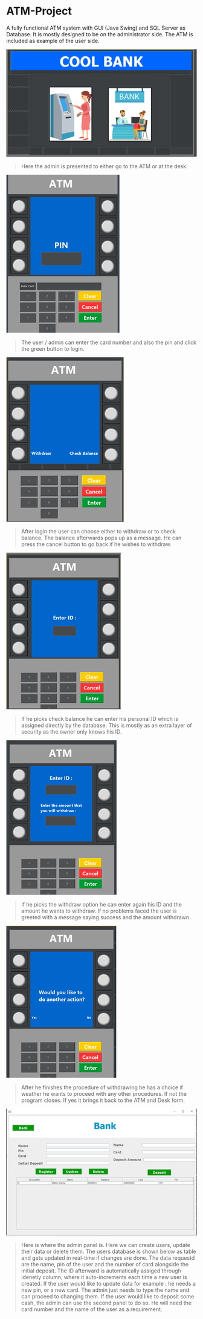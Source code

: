 # ATM-Project

A fully functional ATM system with GUI (Java Swing) and SQL Server as Database. It is mostly designed to be on the administrator side. The ATM is included as example of the user side.

![Banke or ATM](https://github.com/mateo-sheme/ATM-Project/blob/main/imagesATM/ATM1.png)

> Here the admin is presented to either go to the ATM or at the desk.

![ATM Login](https://github.com/mateo-sheme/ATM-Project/blob/main/imagesATM/ATM2.png)

> The user / admin can enter the card number and also the pin and click the green button to login.

![After Login ATM](https://github.com/mateo-sheme/ATM-Project/blob/main/imagesATM/ATM3.png)

> After login the user can choose either to withdraw or to check balance. The balance afterwards pops up as a message. He can press the cancel button to go back if he wishes to withdraw.

![Chechk Balance](https://github.com/mateo-sheme/ATM-Project/blob/main/imagesATM/ATM4.png)

> If he picks check balance he can enter his personal ID which is assigned directly by the database. This is mostly as an extra layer of security as the owner only knows his ID.

![Withdraw](https://github.com/mateo-sheme/ATM-Project/blob/main/imagesATM/ATM5.png)

> If he picks the withdraw option he can enter again his ID and the amount he wants to withdraw. If no problems faced the user is greeted with a message saying success and the amount withdrawn.

![Final Choice](https://github.com/mateo-sheme/ATM-Project/blob/main/imagesATM/ATM6.png)

> After he finishes the procedure of withdrawing he has a choice if weather he wants to proceed with any other procedures. If not the program closes. If yes it brings it back to the ATM and Desk form.

![Desk](https://github.com/mateo-sheme/ATM-Project/blob/main/imagesATM/ATM7.png)

> Here is where the admin panel is. Here we can create users, update their data or delete them. The users database is shown below as table and gets updated in real-time if changes are done. The data requestd are 
> the name, pin of the user and the number of card alongside the initial deposit. The ID afterward is automatically assiged through idenetiy column, where it auto-increments each time a new user is created.
> If the user would like to update data for example : he needs a new pin, or a new card. The admin just needs to type the name and can proceed to changing them.
> If the user would like to deposit some cash, the admin can use the second panel to do so. He will need the card number and the name of the user as a requirement.

